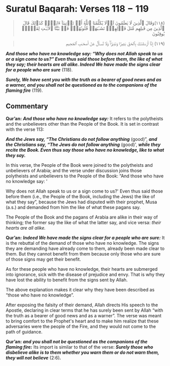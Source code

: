 Suratul Baqarah: Verses 118 − 119
=================================

<blockquote dir="rtl">
  <p>
(١١٨)وَقَالَ ٱلَّذِينَ لَا يَعلَمُونَ لَوۡلَا يُكَلِّمُنَا ٱللَّهُ
أَوۡ تَأۡتِينَآ ءَايَةٌ۬‌ۗ كَذَٲلِكَ قَالَ ٱلَّذِينَ مِن قَبلِهِم
مِّثلَ قَوۡلِهِمۡ‌ۘ تَشَـٰبَهَتۡ قُلُوبُهُمۡ‌ۗ قَدۡ بَيَّنَّا
ٱلأَيَـٰتِ لِقَوۡمٍ۬ يُوقِنُونَ
  </p>
</blockquote>

<blockquote dir="rtl">
  <p>
(١١٩) إِنَّآ أَرۡسَلنَـٰكَ بِٱلحَقِّ بَشِيرً۬ا وَنَذِيرً۬ا‌ۖ وَلَا
تُسـأَلُ عَنۡ أَصحَـٰبِ ٱلجَحِيمِ
  </p>
</blockquote>

***And those who have no knowledge say: “Why does not Allah speak to us
or a sign come to us?” Even thus said those before them, the like of
what they say; their hearts are all alike. Indeed We have made the signs
clear for a people who are sure*** (118).

***Surely, We have sent you with the truth as a bearer of good news and
as a warner, and you shall not be questioned as to the companions of the
flaming fire*** (119).

Commentary
----------

**Qur’an:** ***And those who have no knowledge say:*** It refers to the
polytheists and the unbelievers other than the People of the Book. It is
set in contrast with the verse 113:

***And the Jews say, “The Christians do not follow anything*** (good)”,
***and the Christians say, “The Jews do not follow anything*** (good)',
***while they recite the Book. Even thus say those who have no
knowledge, like to what they say.***

In this verse, the People of the Book were joined to the polytheists and
unbelievers of Arabia; and the verse under discussion joins those
polytheists and unbelievers to the People of the Book: “And those who
have no knowledge say: '

Why does not Allah speak to us or a sign come to us?' Even thus said
those before them (i.e., the People of the Book, including the Jews) the
like of what they say”, because the Jews had disputed with their
prophet, Musa (a.s.) and demanded from him the like of what these pagans
say.

The People of the Book and the pagans of Arabia are alike in their way
of thinking; the former say the like of what the latter say, and vice
versa: *their hearts are all alike.*

**Qur’an:** ***Indeed We have made the signs clear for a people who are
sure:*** It is the rebuttal of the demand of those who have no
knowledge. The signs they are demanding have already come to them,
already been made clear to them. But they cannot benefit from them
because only those who are sure of those signs may get their benefit.

As for these people who have no knowledge, their hearts are submerged
into ignorance, sick with the disease of prejudice and envy. That is why
they have lost the ability to benefit from the signs sent by Allah.

The above explanation makes it clear why they have been described as
“those who have no knowledge”.

After exposing the falsity of their demand, Allah directs His speech to
the Apostle, declaring in clear terms that he has surely been sent by
Allah “with the truth as a bearer of good news and as a warner”. The
verse was meant to bring comfort to the Prophet's heart and to make him
realize that these adver­saries were the people of the Fire, and they
would not come to the path of guidance.

**Qur’an:** ***and you shall not be questioned as the companions of the
flaming fire:*** Its import is similar to that of the verse: ***Surely
those who disbelieve alike is to them whether you warn them or do not
warn them, they will not believe*** (2:6)***.***


